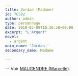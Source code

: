 ```yaml
---
title: Jordan (Madame)
id: 76582
author: admin
type: personnage
date: 2010-03-09T10:36:58+00:00
excerpt: "L'Argent"
novel:
  - argent
main_name: 'Jordan '
secondary_name: Madame

---
```

— Voir <a href="/personnage/maugendre-marcelle/" target="_self">MAUGENDRE (Marcelle)</a>.